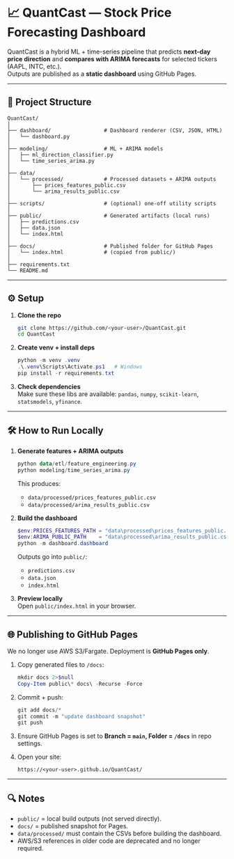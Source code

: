 # 📈 QuantCast — Stock Price Forecasting Dashboard

QuantCast is a hybrid ML + time-series pipeline that predicts **next-day price direction** and **compares with ARIMA forecasts** for selected tickers (AAPL, INTC, etc.).  
Outputs are published as a **static dashboard** using GitHub Pages.

---

## 🚀 Project Structure

```
QuantCast/
│
├── dashboard/                 # Dashboard renderer (CSV, JSON, HTML)
│   └── dashboard.py
│
├── modeling/                  # ML + ARIMA models
│   ├── ml_direction_classifier.py
│   └── time_series_arima.py
│
├── data/
│   └── processed/             # Processed datasets + ARIMA outputs
│       ├── prices_features_public.csv
│       └── arima_results_public.csv
│
├── scripts/                   # (optional) one-off utility scripts
│
├── public/                    # Generated artifacts (local runs)
│   ├── predictions.csv
│   ├── data.json
│   └── index.html
│
├── docs/                      # Published folder for GitHub Pages
│   └── index.html             # (copied from public/)
│
├── requirements.txt
└── README.md
```

---

## ⚙️ Setup

1. **Clone the repo**
   ```bash
   git clone https://github.com/<your-user>/QuantCast.git
   cd QuantCast
   ```

2. **Create venv + install deps**
   ```powershell
   python -m venv .venv
   .\.venv\Scripts\Activate.ps1   # Windows
   pip install -r requirements.txt
   ```

3. **Check dependencies**  
   Make sure these libs are available: `pandas`, `numpy`, `scikit-learn`, `statsmodels`, `yfinance`.

---

## 🛠️ How to Run Locally

1. **Generate features + ARIMA outputs**
   ```powershell
   python data/etl/feature_engineering.py
   python modeling/time_series_arima.py
   ```

   This produces:
   - `data/processed/prices_features_public.csv`
   - `data/processed/arima_results_public.csv`

2. **Build the dashboard**
   ```powershell
   $env:PRICES_FEATURES_PATH = "data\processed\prices_features_public.csv"
   $env:ARIMA_PUBLIC_PATH    = "data\processed\arima_results_public.csv"
   python -m dashboard.dashboard
   ```

   Outputs go into `public/`:
   - `predictions.csv`
   - `data.json`
   - `index.html`

3. **Preview locally**  
   Open `public/index.html` in your browser.

---

## 🌐 Publishing to GitHub Pages

We no longer use AWS S3/Fargate. Deployment is **GitHub Pages only**.

1. Copy generated files to `/docs`:
   ```powershell
   mkdir docs 2>$null
   Copy-Item public\* docs\ -Recurse -Force
   ```

2. Commit + push:
   ```powershell
   git add docs/*
   git commit -m "update dashboard snapshot"
   git push
   ```

3. Ensure GitHub Pages is set to **Branch = `main`, Folder = `/docs`** in repo settings.

4. Open your site:  
   ```
   https://<your-user>.github.io/QuantCast/
   ```

---

## 🔍 Notes

- `public/` = local build outputs (not served directly).  
- `docs/` = published snapshot for Pages.  
- `data/processed/` must contain the CSVs before building the dashboard.  
- AWS/S3 references in older code are deprecated and no longer required.  
